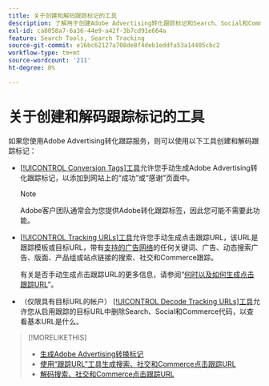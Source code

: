 ```yaml
---
title: 关于创建和解码跟踪标记的工具
description: 了解用于创建Adobe Advertising转化跟踪标记和Search、Social和Commerce点击跟踪标记的工具，以及如何解码现有的点击跟踪标记。
exl-id: ca8058a7-6a36-44e9-a42f-3b7cd91e664a
feature: Search Tools, Search Tracking
source-git-commit: e16bc62127a708de8f4deb1eddfa53a14405cbc2
workflow-type: tm+mt
source-wordcount: '211'
ht-degree: 0%

---
```


# 关于创建和解码跟踪标记的工具

如果您使用Adobe Advertising转化跟踪服务，则可以使用以下工具创建和解码跟踪标记：

* [[!UICONTROL Conversion Tags]工具](conversion-tag-generate.md)允许您手动生成Adobe Advertising转化跟踪标记，以添加到网站上的“成功”或“感谢”页面中。

  >[!NOTE]
  >
  >Adobe客户团队通常会为您提供Adobe转化跟踪标签，因此您可能不需要此功能。

* [[!UICONTROL Tracking URLs]工具](click-tracking-url-generate.md)允许您手动生成点击跟踪URL，该URL是跟踪模板或目标URL，带有[支持的广告网络](/help/search-social-commerce/introduction/supported-inventory.md)的任何关键词、广告、动态搜索广告、版面、产品组或站点链接的搜索、社交和Commerce跟踪。

  有关是否手动生成点击跟踪URL的更多信息，请参阅“[何时以及如何生成点击跟踪URL](/help/search-social-commerce/tracking/click-tracking-ways-to-generate.md)”。

* （仅限具有目标URL的帐户） [[!UICONTROL Decode Tracking URLs]工具](click-tracking-url-decode.md)允许您从启用跟踪的目标URL中删除Search、Social和Commerce代码，以查看基本URL是什么。

>[!MORELIKETHIS]
>
>* [生成Adobe Advertising转换标记](conversion-tag-generate.md)
>* [使用“跟踪URL”工具生成搜索、社交和Commerce点击跟踪URL](click-tracking-url-generate.md)
>* [解码搜索、社交和Commerce点击跟踪URL](click-tracking-url-decode.md)
